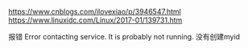 https://www.cnblogs.com/ilovexiao/p/3946547.html
https://www.linuxidc.com/Linux/2017-01/139731.htm

报错 Error contacting service. It is probably not running.
没有创建myid